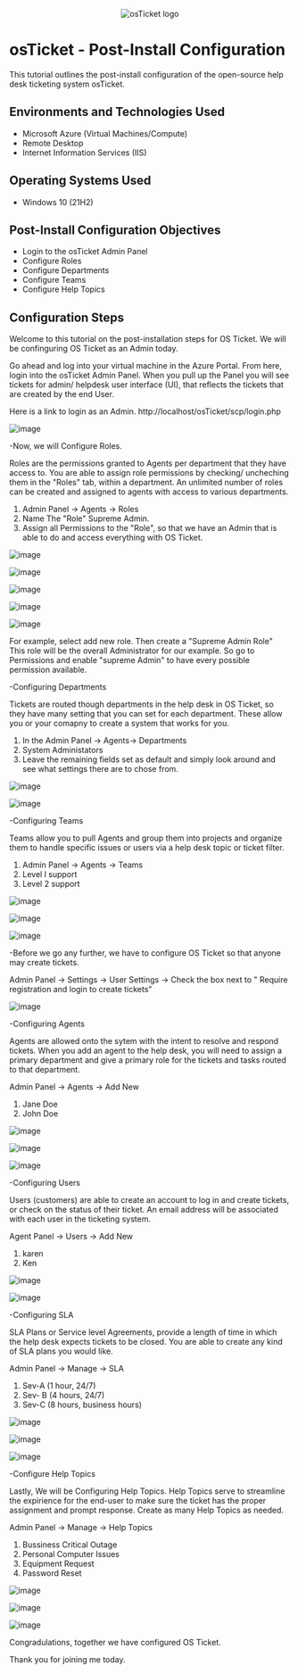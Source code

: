 <p align="center">
<img src="https://i.imgur.com/Clzj7Xs.png" alt="osTicket logo"/>
</p>

<h1>osTicket - Post-Install Configuration</h1>
This tutorial outlines the post-install configuration of the open-source help desk ticketing system osTicket.<br />


<h2>Environments and Technologies Used</h2>

- Microsoft Azure (Virtual Machines/Compute)
- Remote Desktop
- Internet Information Services (IIS)

<h2>Operating Systems Used </h2>

- Windows 10</b> (21H2)

<h2>Post-Install Configuration Objectives</h2>

- Login to the osTicket Admin Panel
- Configure Roles
- Configure Departments
- Configure Teams
- Configure Help Topics

<h2>Configuration Steps</h2>

Welcome to this tutorial on the post-installation steps for OS Ticket. We will be confinguring OS Ticket as an Admin today.

Go ahead and log into your virtual machine in the Azure Portal. From here, login into the osTicket Admin Panel.  When you pull up the Panel you will see tickets for admin/ helpdesk user interface (UI), that reflects the tickets that are created by the end User. 

Here is a link to login as an Admin.
http://localhost/osTicket/scp/login.php

![image](https://github.com/emodjeska/osticket-prereqs/assets/143763072/a3c390e5-cf94-4d31-a88a-522791f523af)

-Now, we will Configure Roles.

Roles are the permissions granted to Agents per department that they have access to. You are able to assign role permissions by checking/ uncheching them in the "Roles" tab, within a department. An unlimited number of roles can be created and assigned to agents with access to various departments. 

1. Admin Panel -> Agents -> Roles
2. Name The "Role" Supreme Admin.
3. Assign all Permissions to the "Role", so that we have an Admin that is able to do and access everything with OS Ticket.

![image](https://github.com/emodjeska/post-install-config/assets/143763072/bc476e7f-691f-4d57-a3d2-37d0e13ba280)

![image](https://github.com/emodjeska/post-install-config/assets/143763072/0f6df0e4-5bbd-4279-beb2-8e44d4327614)

![image](https://github.com/emodjeska/post-install-config/assets/143763072/6af89808-d311-4db1-8e03-e11307ecc0d0)

![image](https://github.com/emodjeska/post-install-config/assets/143763072/ab6e8015-289e-4d4c-8d5e-7d8b7b116bdb)

![image](https://github.com/emodjeska/post-install-config/assets/143763072/33b0c496-b468-43a0-a0c3-8269d117e07e)

For example, select add new role. Then create a "Supreme Admin Role" This role will be the overall Administrator for our example. So go to Permissions and enable "supreme Admin" to have every possible permission available.

-Configuring Departments

Tickets are routed though departments in the help desk in OS Ticket, so they have many setting that you can set for each department. These allow you or your comapny to create a system that works for you.

1. In the Admin Panel -> Agents-> Departments
2. System Administators
3. Leave the remaining fields set as default and simply look around and see what settings there are to chose from.

![image](https://github.com/emodjeska/post-install-config/assets/143763072/852c63b3-5584-47af-ad63-fd47b0ded126)

![image](https://github.com/emodjeska/post-install-config/assets/143763072/326513ef-88ff-4eb0-ab36-f0d31f494943)

-Configuring Teams

Teams allow you to pull Agents and group them into projects and organize them to handle specific issues or users via a help desk topic or ticket filter.

1. Admin Panel -> Agents -> Teams
2. Level l support
3. Level 2 support

![image](https://github.com/emodjeska/post-install-config/assets/143763072/aac74d91-5384-4d9e-8ff8-7b4adfb71b63)

![image](https://github.com/emodjeska/post-install-config/assets/143763072/26c3b42e-b0d0-4c21-bd99-9a128d0c5e29)

![image](https://github.com/emodjeska/post-install-config/assets/143763072/b719ef84-59fc-47ec-8562-fb2c9d4b0ca1)

-Before we go any further, we have to configure OS Ticket so that anyone may create tickets.

Admin Panel -> Settings -> User Settings -> Check the box next to " Require registration and login to create tickets"

![image](https://github.com/emodjeska/post-install-config/assets/143763072/8e611810-0b8e-4e95-9020-93de22342668)

-Configuring Agents

Agents are allowed onto the sytem with the intent to resolve and respond tickets. When you add an agent to the help desk, you will need to assign a primary department and give a primary role for the tickets and tasks routed to that department.

Admin Panel -> Agents -> Add New
1. Jane Doe
2. John Doe

![image](https://github.com/emodjeska/post-install-config/assets/143763072/712187c0-c010-4d63-bf41-596112d23b66)

![image](https://github.com/emodjeska/post-install-config/assets/143763072/274cc49f-7a2b-4002-97d4-3cec58f7c62d)

![image](https://github.com/emodjeska/post-install-config/assets/143763072/6362ab1b-0db0-4835-818f-76446dfa8ddf)


-Configuring Users

Users (customers) are able to create an account to log in and create tickets, or check on the status of their ticket. An email address will be associated with each user in the ticketing system.

Agent Panel -> Users -> Add New
1. karen
2. Ken

![image](https://github.com/emodjeska/post-install-config/assets/143763072/8fa15a15-2adb-4bfb-ba39-76f92786e3da)

![image](https://github.com/emodjeska/post-install-config/assets/143763072/05a0007f-4e46-48ac-b9c0-300ae146a4d3)

-Configuring SLA

SLA Plans or Service level Agreements, provide a length of time in which the help desk expects tickets to be closed. You are able to create any kind of SLA plans you would like.

Admin Panel -> Manage -> SLA

1. Sev-A (1 hour, 24/7)
2. Sev- B (4 hours, 24/7)
3. Sev-C (8 hours, business hours)

![image](https://github.com/emodjeska/post-install-config/assets/143763072/a6564ea8-bbe6-4b43-be4d-6c165c65af1e)

![image](https://github.com/emodjeska/post-install-config/assets/143763072/8af604f6-fae5-4b90-ae12-cb04ee349862)

![image](https://github.com/emodjeska/post-install-config/assets/143763072/ce6342d5-26c7-4c17-9393-746893278c55)

-Configure Help Topics

Lastly, We will be Configuring Help Topics. Help Topics serve to streamline the expirience for the end-user to make sure the ticket has the proper assignment and prompt response. Create as many Help Topics as needed.

Admin Panel -> Manage -> Help Topics

1. Bussiness Critical Outage
2. Personal Computer Issues
3. Equipment Request
4. Password Reset

![image](https://github.com/emodjeska/post-install-config/assets/143763072/b303e0b5-3683-4e56-95a4-c2b76c95fa3f)

![image](https://github.com/emodjeska/post-install-config/assets/143763072/2fb2bf77-1fa9-49fb-b219-423f631e1902)

![image](https://github.com/emodjeska/post-install-config/assets/143763072/b941c627-ed10-4348-b881-f79abe94716a)


Congradulations, together we have configured OS Ticket.

Thank you for joining me today.
